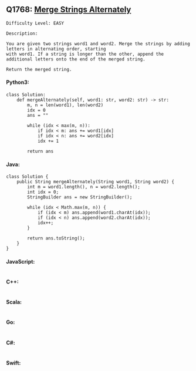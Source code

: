 ## Q1768: [Merge Strings Alternately](https://leetcode.com/problems/merge-strings-alternately/)

```
Difficulty Level: EASY
```

```
Description:

You are given two strings word1 and word2. Merge the strings by adding letters in alternating order, starting
with word1. If a string is longer than the other, append the additional letters onto the end of the merged string.

Return the merged string.
```

#### Python3:

```
class Solution:
    def mergeAlternately(self, word1: str, word2: str) -> str:
        m, n = len(word1), len(word2)
        idx = 0
        ans = ""

        while (idx < max(m, n)):
            if idx < m: ans += word1[idx]
            if idx < n: ans += word2[idx]
            idx += 1

        return ans
```

#### Java:

```
class Solution {
    public String mergeAlternately(String word1, String word2) {
        int m = word1.length(), n = word2.length();
        int idx = 0;
        StringBuilder ans = new StringBuilder();

        while (idx < Math.max(m, n)) {
            if (idx < m) ans.append(word1.charAt(idx));
            if (idx < n) ans.append(word2.charAt(idx));
            idx++;
        }
            
        return ans.toString();
    }
}
```

#### JavaScript:

```

```

#### C++:

```

```

#### Scala:

```

```

#### Go:

```

```

#### C#:

```

```

#### Swift:

```

```